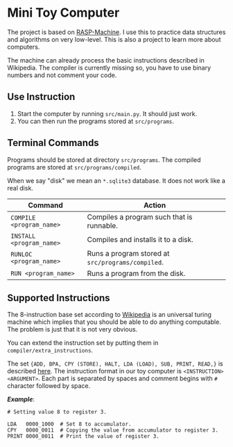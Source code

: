 # Mini Toy Computer

The project is based on [RASP-Machine](https://en.wikipedia.org/wiki/Random-access_stored-program_machine).
I use this to practice data structures and algorithms on very low-level.
This is also a project to learn more about computers.

The machine can already process the basic instructions described in Wikipedia.
The compiler is currently missing so, you have to use binary numbers and not comment your code.

## Use Instruction
1. Start the computer by running ```src/main.py```. It should just work.
2. You can then run the programs stored at ```src/programs```.

## Terminal Commands
Programs should be stored at directory ``src/programs``.
The compiled programs are stored at ``src/programs/compiled``.

When we say "disk" we mean an ``*.sqlite3`` database.
It does not work like a real disk.

| Command                     | Action |
| --------------------------- | ------ |
| ``COMPILE <program_name>`` | Compiles a program such that is runnable. |
| ``INSTALL <program_name>`` | Compiles and installs it to a disk. |
| ``RUNLOC <program_name>`` | Runs a program stored at ``src/programs/compiled``. |
| ``RUN <program_name>`` | Runs a program from the disk.|

## Supported Instructions
The 8-instruction base set according to [Wikipedia](https://en.wikipedia.org/wiki/Random-access_stored-program_machine)
is an universal turing machine which implies that you should be able to do anything computable.
The problem is just that it is not very obvious.

You can extend the instruction set by putting them in ```compiler/extra_instructions```.

The set ```{ADD, BPA, CPY (STORE), HALT, LDA (LOAD), SUB, PRINT, READ,}``` is described [here](https://en.wikipedia.org/wiki/Random-access_stored-program_machine#RASP_program-instruction_set_of_Cook_and_Reckhow_(1973)).
The instruction format in our toy computer is ```<INSTRUCTION> <ARGUMENT>```.
Each part is separated by spaces and comment begins with ```#``` character followed by space.

***Example***:
```
# Setting value 8 to register 3.

LDA   0000_1000  # Set 8 to accumulator.
CPY   0000_0011  # Copying the value from accumulator to register 3.
PRINT 0000_0011  # Print the value of register 3.
```